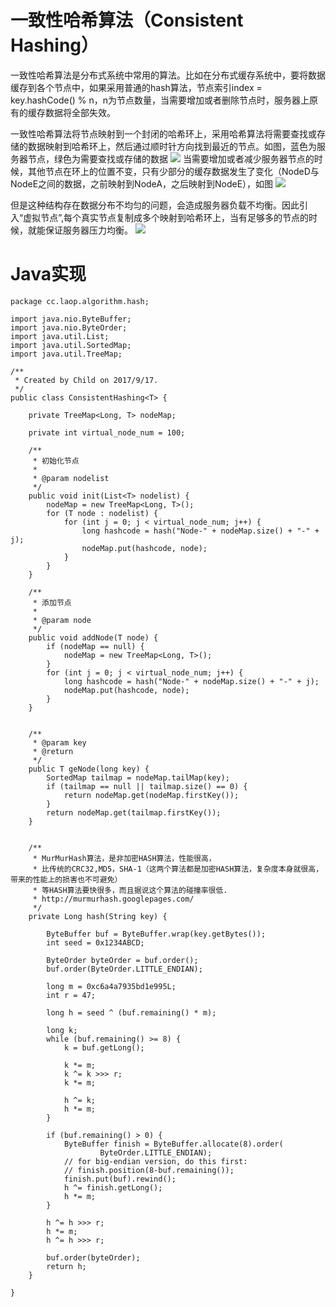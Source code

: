 # 一致性哈希算法（Consistent Hashing）
一致性哈希算法是分布式系统中常用的算法。比如在分布式缓存系统中，要将数据缓存到各个节点中，如果采用普通的hash算法，节点索引index = key.hashCode() % n，n为节点数量，当需要增加或者删除节点时，服务器上原有的缓存数据将全部失效。

一致性哈希算法将节点映射到一个封闭的哈希环上，采用哈希算法将需要查找或存储的数据映射到哈希环上，然后通过顺时针方向找到最近的节点。如图，蓝色为服务器节点，绿色为需要查找或存储的数据
![](http://static.laop.cc/images/1.png)
当需要增加或者减少服务器节点的时候，其他节点在环上的位置不变，只有少部分的缓存数据发生了变化（NodeD与NodeE之间的数据，之前映射到NodeA，之后映射到NodeE），如图
![](http://static.laop.cc/images/2.png)

但是这种结构存在数据分布不均匀的问题，会造成服务器负载不均衡。因此引入“虚拟节点”,每个真实节点复制成多个映射到哈希环上，当有足够多的节点的时候，就能保证服务器压力均衡。
![](http://static.laop.cc/images/3.png)

# Java实现
```
package cc.laop.algorithm.hash;

import java.nio.ByteBuffer;
import java.nio.ByteOrder;
import java.util.List;
import java.util.SortedMap;
import java.util.TreeMap;

/**
 * Created by Child on 2017/9/17.
 */
public class ConsistentHashing<T> {

    private TreeMap<Long, T> nodeMap;

    private int virtual_node_num = 100;

    /**
     * 初始化节点
     *
     * @param nodelist
     */
    public void init(List<T> nodelist) {
        nodeMap = new TreeMap<Long, T>();
        for (T node : nodelist) {
            for (int j = 0; j < virtual_node_num; j++) {
                long hashcode = hash("Node-" + nodeMap.size() + "-" + j);
                nodeMap.put(hashcode, node);
            }
        }
    }

    /**
     * 添加节点
     *
     * @param node
     */
    public void addNode(T node) {
        if (nodeMap == null) {
            nodeMap = new TreeMap<Long, T>();
        }
        for (int j = 0; j < virtual_node_num; j++) {
            long hashcode = hash("Node-" + nodeMap.size() + "-" + j);
            nodeMap.put(hashcode, node);
        }
    }


    /**
     * @param key
     * @return
     */
    public T geNode(long key) {
        SortedMap tailmap = nodeMap.tailMap(key);
        if (tailmap == null || tailmap.size() == 0) {
            return nodeMap.get(nodeMap.firstKey());
        }
        return nodeMap.get(tailmap.firstKey());
    }


    /**
     * MurMurHash算法，是非加密HASH算法，性能很高，
     * 比传统的CRC32,MD5，SHA-1（这两个算法都是加密HASH算法，复杂度本身就很高，带来的性能上的损害也不可避免）
     * 等HASH算法要快很多，而且据说这个算法的碰撞率很低.
     * http://murmurhash.googlepages.com/
     */
    private Long hash(String key) {

        ByteBuffer buf = ByteBuffer.wrap(key.getBytes());
        int seed = 0x1234ABCD;

        ByteOrder byteOrder = buf.order();
        buf.order(ByteOrder.LITTLE_ENDIAN);

        long m = 0xc6a4a7935bd1e995L;
        int r = 47;

        long h = seed ^ (buf.remaining() * m);

        long k;
        while (buf.remaining() >= 8) {
            k = buf.getLong();

            k *= m;
            k ^= k >>> r;
            k *= m;

            h ^= k;
            h *= m;
        }

        if (buf.remaining() > 0) {
            ByteBuffer finish = ByteBuffer.allocate(8).order(
                    ByteOrder.LITTLE_ENDIAN);
            // for big-endian version, do this first:
            // finish.position(8-buf.remaining());
            finish.put(buf).rewind();
            h ^= finish.getLong();
            h *= m;
        }

        h ^= h >>> r;
        h *= m;
        h ^= h >>> r;

        buf.order(byteOrder);
        return h;
    }

}

```